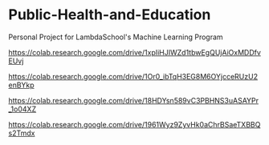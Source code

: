 # Public-Health-and-Education
Personal Project for LambdaSchool's Machine Learning Program

https://colab.research.google.com/drive/1xpIiHJIWZd1tbwEgQUjAiOxMDDfvEUvj

https://colab.research.google.com/drive/1Or0_ibTqH3EG8M6OYjcceRUzU2enBYkp

https://colab.research.google.com/drive/18HDYsn589vC3PBHNS3uASAYPr_1o04XZ

https://colab.research.google.com/drive/1961Wyz9ZyvHk0aChrBSaeTXBBQs2Tmdx
